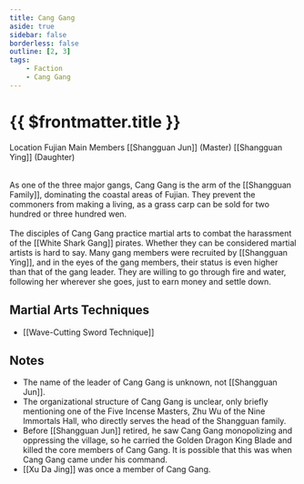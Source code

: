 ```yaml
---
title: Cang Gang
aside: true
sidebar: false
borderless: false
outline: [2, 3]
tags:
    - Faction
    - Cang Gang
---
```


# {{ $frontmatter.title }}

<InfoList position="right">
	<Info title="Faction Information" :open=true>
		<table>
			<ChTr>
				<ChTd isTitle=true>
					Location
				</ChTd>
				<ChTd>
					Fujian
				</ChTd>
			</ChTr>
            <ChTr>
				<ChTd isTitle=true position='center'>
					Main Members
				</ChTd>
			</ChTr>
			<ChTr>
                <ChTd position='center'>
                    [[Shangguan Jun]] (Master)
                </ChTd>
            </ChTr>
            <ChTr>
                <ChTd position='center'>
                    [[Shangguan Ying]] (Daughter)
                </ChTd>
            </ChTr>
		</table>
	</Info>
</InfoList>

As one of the three major gangs, Cang Gang is the arm of the [[Shangguan Family]], dominating the coastal areas of Fujian. They prevent the commoners from making a living, as a grass carp can be sold for two hundred or three hundred wen.
<br><br>
The disciples of Cang Gang practice martial arts to combat the harassment of the [[White Shark Gang]] pirates. Whether they can be considered martial artists is hard to say. Many gang members were recruited by [[Shangguan Ying]], and in the eyes of the gang members, their status is even higher than that of the gang leader. They are willing to go through fire and water, following her wherever she goes, just to earn money and settle down.
<br clear="all">

## Martial Arts Techniques

- [[Wave-Cutting Sword Technique]]

## Notes

- The name of the leader of Cang Gang is unknown, not [[Shangguan Jun]].
- The organizational structure of Cang Gang is unclear, only briefly mentioning one of the Five Incense Masters, Zhu Wu of the Nine Immortals Hall, who directly serves the head of the Shangguan family.
- Before [[Shangguan Jun]] retired, he saw Cang Gang monopolizing and oppressing the village, so he carried the Golden Dragon King Blade and killed the core members of Cang Gang. It is possible that this was when Cang Gang came under his command.
- [[Xu Da Jing]] was once a member of Cang Gang.